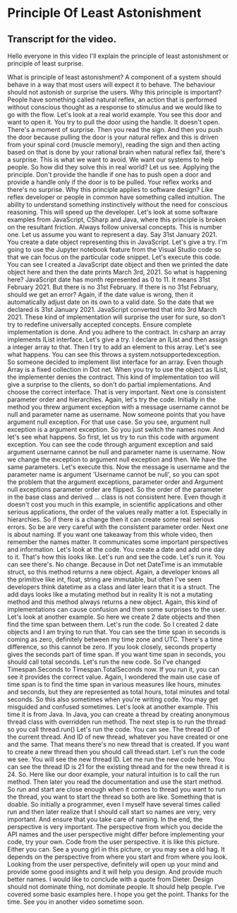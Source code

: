 # Principle Of Least Astonishment

## Transcript for the video.

Hello everyone in this video I'll explain the principle of least astonishment or principle of least surprise.

What is principle of least astonishment? A component of a system should behave in a way that most users will expect it to behave.
The behaviour should not astonish or surprise the users.
Why this principle is important? People have something called natural reflex, an action that is performed without conscious thought as a response to stimulus and we would like to go with the flow.
Let's look at a real world example.
You see this door and want to open it. You try to pull the door using the handle. It doesn't open.
There's a moment of surprise. Then you read the sign.
And then you push the door because pulling the door is your natural reflex and this is driven from your spinal cord (muscle memory), reading the sign and then acting based on that is done by your rational brain when natural reflex fail, there's a surprise.
This is what we want to avoid. We want our systems to help people.
So how did they solve this in real world?
Let us see.
Applying the principle.
Don't provide the handle if one has to push open a door and provide a handle only if the door is to be pulled.
Your reflex works and there's no surprise.
Why this principle applies to software design?
Like reflex developer or people in common have something called intuition. The ability to understand something instinctively without the need for conscious reasoning. This will speed up the developer.
Let's look at some software examples from JavaScript, CSharp and Java, where this principle is broken on the resultant friction.
Always follow universal concepts. This is number one.
Let us assume you want to represent a day.
Say 31st January 2021.
You create a date object representing this in JavaScript. Let's give a try.
I'm going to use the Jupyter notebook feature from the Visual Studio code so that we can focus on the particular code snippet.
Let's execute this code.
You can see I created a JavaScript date object and then we printed the date object here and then the date prints March 3rd, 2021.
So what is happening here?
JavaScript date has month represented as 0 to 11.
It means 31st February 2021.
But there is no 31st February. If there is no 31st February, should we get an error?
Again, if the date value is wrong, then it automatically adjust date on its own to a valid date.
So the date that we declared is 31st January 2021. JavaScript converted that into 3rd March 2021.
These kind of implementation will surprise the user for sure, so don't try to redefine universally accepted concepts.
Ensure complete implementation is done.
And you adhere to the contract.
In csharp an array implements IList interface.
Let's give a try.
I declare an IList<Int> and then assign a integer array to that. Then I try to add an element to this array. Let's see what happens.
You can see this throws a system.notsupportedexception.
So someone decided to implement Ilist interface for an array. Even though Array is a fixed collection in Dot net.
When you try to use the object as IList, the implementer denies the contract.
This kind of implementation too will give a surprise to the clients, so don't do partial implementations.
And choose the correct interface. That is very important.
Next one is consistent parameter order and hierarchies.
Again, let's try the code.
Initially in the method you threw argument exception with a message username cannot be null and parameter name as username.
Now someone points that you have argument null exception. For that use case.
So you see, argument null exception is a argument exception. So you just switch the names now.
And let's see what happens.
So first, let us try to run this code with argument exception.
You can see the code through argument exception and said argument username cannot be null and parameter name is username.
Now we change the exception to argument null exception and then.
We have the same parameters.
Let's execute this.
Now the message is username and the parameter name is argument 'Username cannot be null', so you can spot the problem that the argument exceptions, parameter order and Argument null exceptions parameter order are flipped.
So the order of the parameter in the base class and derived ... class is not consistent here.
Even though it doesn't cost you much in this example, in scientific applications and other serious applications, the order of the values really matter a lot.
Especially in hierarchies. So if there is a change then it can create some real serious errors. So be are very careful with the consistent parameter order.
Next one is about naming.
If you want one takeaway from this whole video, then remember the names matter. It communicates some important perspectives and information.
Let's look at the code.
You create a date and add one day to it.
That's how this looks like. Let's run and see the code.
Let's run it.
You can see there's.
No change.
Because in Dot net DateTime is an immutable struct, so this method returns a new object.
Again, a developer knows all the primitive like int, float, string are immutable, but often I've seen developers think datetime as a class and later learn that it is a struct. The add days looks like a mutating method but in reality 
It is not a mutating method and this method always returns a new object.
Again, this kind of implementations can cause confusion and then some surprises to the user.
Let's look at another example.
So here we create 2 date objects and then find the time span between them.
Let's run the code.
So I created 2 date objects and I am trying to run that.
You can see the time span in seconds is coming as zero, definitely between my time zone and UTC. There's a time difference, so this cannot be zero.
If you look closely, seconds property gives the seconds part of time span. If you want time span in seconds, you should call total seconds.
Let's run the new code.
So I've changed Timespan.Seconds to Timespan.TotalSeconds now.
If you run it, you can see it provides the correct value.
Again, I wondered the main use case of time span is to find the time span in various measures like hours, minutes and seconds, but they are represented as total hours, total minutes and total seconds. So this also sometimes when you're writing code.
You may get misguided and confused sometimes.
Let's look at another example.
This time it is from Java.
In Java, you can create a thread by creating anonymous thread class with overridden run method.
The next step is to run the thread so you call thread.run() Let's run the code.
You can see.
The thread ID of the current thread.
And ID of new thread, whatever you have created or one and the same.
That means there's no new thread that is created.
If you want to create a new thread then you should call thread.start.
Let's run the code we see.
You will see the new thread ID.
Let me run the new code here.
You can see the thread ID is 21 for the existing thread and for the new thread it is 24.
So.
Here like our door example, your natural intuition is to call the run method. Then later you read the documentation and use the start method.
So run and start are close enough when it comes to thread you want to run the thread, you want to start the thread so both are like.
Something that is doable. So initially a programmer, even I myself have several times called run and then later realize that I should call start so names are very, very important. And ensure that you take care of naming.
In the end, the perspective is very important.
The perspective from which you decide the API names and the user perspective might differ before implementing your code, try your own.
Code from the user perspective. it is like this picture. Either you can.
See a young girl in this picture, or you may see a old hag. It depends on the perspective from where you start and from where you look.
Looking from the user perspective, definitely will open up your mind and provide some good insights and it will help you design.
And provide much better names.
I would like to conclude with a quote from Dieter.
Design should not dominate thing, not dominate people. It should help people.
I've covered some basic examples here. I hope you get the point.
Thanks for the time. See you in another video sometime soon.
